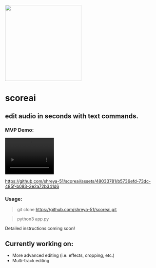 <img src="https://github.com/shreya-51/scoreai/assets/48033781/0a403c36-c619-478f-ab23-34a1eeeac3a2)https://github.com/shreya-51/scoreai/assets/48033781/0a403c36-c619-478f-ab23-34a1eeeac3a2" width="250">

# scoreai
## edit audio in seconds with text commands.

### MVP Demo:
<video width="160" height="120" controls>
  <source src="https://github.com/shreya-51/scoreai/assets/48033781/b5736efd-73dc-485f-b083-3e2a72b341d6" type="video/mp4">
Your browser does not support the video tag.
</video>

https://github.com/shreya-51/scoreai/assets/48033781/b5736efd-73dc-485f-b083-3e2a72b341d6

### Usage:
> git clone https://github.com/shreya-51/scoreai.git

> python3 app.py

Detailed instructions coming soon!

## Currently working on:
 - More advanced editing (i.e. effects, cropping, etc.)
 - Multi-track editing
